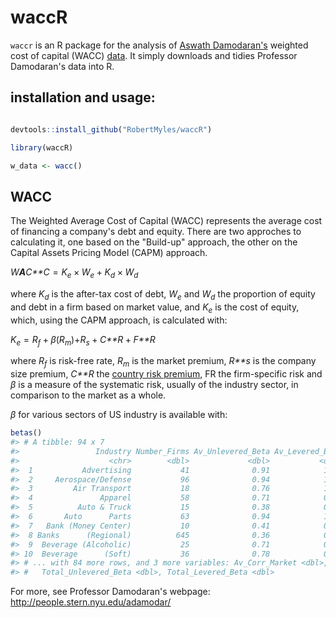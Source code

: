 
<!-- README.md is generated from README.Rmd. Please edit that file -->
waccR
=====

`waccr` is an R package for the analysis of [Aswath Damodaran's](http://people.stern.nyu.edu/adamodar/New_Home_Page/home.htm) weighted cost of capital (WACC) [data](http://people.stern.nyu.edu/adamodar/New_Home_Page/datafile/wacc.htm). It simply downloads and tidies Professor Damodaran's data into R.

installation and usage:
-----------------------

``` r

devtools::install_github("RobertMyles/waccR")

library(waccR)

w_data <- wacc()
```

WACC
----

The Weighted Average Cost of Capital (WACC) represents the average cost of financing a company's debt and equity. There are two approches to calculating it, one based on the "Build-up" approach, the other on the Capital Assets Pricing Model (CAPM) approach.

*W**A**C**C* = *K*<sub>*e*</sub> × *W*<sub>*e*</sub> + *K*<sub>*d*</sub> × *W*<sub>*d*</sub>

where *K*<sub>*d*</sub> is the after-tax cost of debt, *W*<sub>*e*</sub> and *W*<sub>*d*</sub> the proportion of equity and debt in a firm based on market value, and *K*<sub>*e*</sub> is the cost of equity, which, using the CAPM approach, is calculated with:

*K*<sub>*e*</sub> = *R*<sub>*f*</sub> + *β*(*R*<sub>*m*</sub>)+*R*<sub>*s*</sub> + *C**R* + *F**R*

where *R*<sub>*f*</sub> is risk-free rate, *R*<sub>*m*</sub> is the market premium, *R**s* is the company size premium, *C**R* the [country risk premium](https://github.com/RobertMyles/riscoBrasil), FR the firm-specific risk and *β* is a measure of the systematic risk, usually of the industry sector, in comparison to the market as a whole.

*β* for various sectors of US industry is available with:

``` r
betas()
#> # A tibble: 94 x 7
#>                 Industry Number_Firms Av_Unlevered_Beta Av_Levered_Beta
#>                    <chr>        <dbl>             <dbl>           <dbl>
#>  1           Advertising           41              0.91            1.36
#>  2     Aerospace/Defense           96              0.94            1.07
#>  3         Air Transport           18              0.76            1.12
#>  4               Apparel           58              0.71            0.88
#>  5          Auto & Truck           15              0.38            0.85
#>  6       Auto      Parts           63              0.94            1.12
#>  7   Bank (Money Center)           10              0.41            0.86
#>  8 Banks      (Regional)          645              0.36            0.47
#>  9  Beverage (Alcoholic)           25              0.71            0.79
#> 10  Beverage      (Soft)           36              0.78            0.91
#> # ... with 84 more rows, and 3 more variables: Av_Corr_Market <dbl>,
#> #   Total_Unlevered_Beta <dbl>, Total_Levered_Beta <dbl>
```

For more, see Professor Damodaran's webpage: <http://people.stern.nyu.edu/adamodar/>
